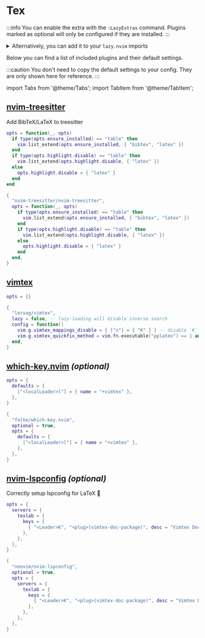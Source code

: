 # Tex

<!-- plugins:start -->

:::info
You can enable the extra with the `:LazyExtras` command.
Plugins marked as optional will only be configured if they are installed.
:::

<details>
<summary>Alternatively, you can add it to your <code>lazy.nvim</code> imports</summary>

```lua title="lua/config/lazy.lua" {4}
require("lazy").setup({
  spec = {
    { "LazyVim/LazyVim", import = "lazyvim.plugins" },
    { import = "lazyvim.plugins.extras.lang.tex" },
    { import = "plugins" },
  },
})
```

</details>

Below you can find a list of included plugins and their default settings.

:::caution
You don't need to copy the default settings to your config.
They are only shown here for reference.
:::

import Tabs from '@theme/Tabs';
import TabItem from '@theme/TabItem';

## [nvim-treesitter](https://github.com/nvim-treesitter/nvim-treesitter)

 Add BibTeX/LaTeX to treesitter


<Tabs>

<TabItem value="opts" label="Options">

```lua
opts = function(_, opts)
  if type(opts.ensure_installed) == "table" then
    vim.list_extend(opts.ensure_installed, { "bibtex", "latex" })
  end
  if type(opts.highlight.disable) == "table" then
    vim.list_extend(opts.highlight.disable, { "latex" })
  else
    opts.highlight.disable = { "latex" }
  end
end
```

</TabItem>


<TabItem value="code" label="Full Spec">

```lua
{
  "nvim-treesitter/nvim-treesitter",
  opts = function(_, opts)
    if type(opts.ensure_installed) == "table" then
      vim.list_extend(opts.ensure_installed, { "bibtex", "latex" })
    end
    if type(opts.highlight.disable) == "table" then
      vim.list_extend(opts.highlight.disable, { "latex" })
    else
      opts.highlight.disable = { "latex" }
    end
  end,
}
```

</TabItem>

</Tabs>

## [vimtex](https://github.com/lervag/vimtex)

<Tabs>

<TabItem value="opts" label="Options">

```lua
opts = {}
```

</TabItem>


<TabItem value="code" label="Full Spec">

```lua
{
  "lervag/vimtex",
  lazy = false, -- lazy-loading will disable inverse search
  config = function()
    vim.g.vimtex_mappings_disable = { ["n"] = { "K" } } -- disable `K` as it conflicts with LSP hover
    vim.g.vimtex_quickfix_method = vim.fn.executable("pplatex") == 1 and "pplatex" or "latexlog"
  end,
}
```

</TabItem>

</Tabs>

## [which-key.nvim](https://github.com/folke/which-key.nvim) _(optional)_

<Tabs>

<TabItem value="opts" label="Options">

```lua
opts = {
  defaults = {
    ["<localLeader>l"] = { name = "+vimtex" },
  },
}
```

</TabItem>


<TabItem value="code" label="Full Spec">

```lua
{
  "folke/which-key.nvim",
  optional = true,
  opts = {
    defaults = {
      ["<localLeader>l"] = { name = "+vimtex" },
    },
  },
}
```

</TabItem>

</Tabs>

## [nvim-lspconfig](https://github.com/neovim/nvim-lspconfig) _(optional)_

 Correctly setup lspconfig for LaTeX 🚀


<Tabs>

<TabItem value="opts" label="Options">

```lua
opts = {
  servers = {
    texlab = {
      keys = {
        { "<Leader>K", "<plug>(vimtex-doc-package)", desc = "Vimtex Docs", silent = true },
      },
    },
  },
}
```

</TabItem>


<TabItem value="code" label="Full Spec">

```lua
{
  "neovim/nvim-lspconfig",
  optional = true,
  opts = {
    servers = {
      texlab = {
        keys = {
          { "<Leader>K", "<plug>(vimtex-doc-package)", desc = "Vimtex Docs", silent = true },
        },
      },
    },
  },
}
```

</TabItem>

</Tabs>

<!-- plugins:end -->
